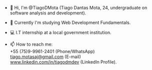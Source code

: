 - 👋 Hi, I'm @TiagoDMota (Tiago Dantas Mota, 24, undergraduate on software analysis and development).

- 🌱 Currently I'm studying Web Development Fundamentals.

- 💻 I.T internship at a local government institution.

- 📫 How to reach me:\
+55 (75)9-9961-2401 (Phone/WhatsApp)\
tiago.motasaj@gmail.com (E-mail)\
www.linkedin.com/in/tiagodmdev (LinkedIn Profile).
